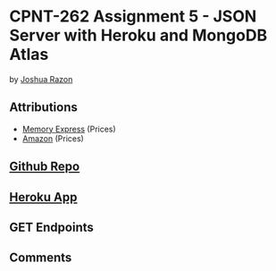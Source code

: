# CPNT-262 Assignment 5 - JSON Server with Heroku and MongoDB Atlas  
by [Joshua Razon](https://github.com/joshrazon)  
## Attributions  
- [Memory Express](https://www.memoryexpress.com/) (Prices)    
- [Amazon](https://www.amazon.ca/) (Prices)

## [Github Repo]()  

## [Heroku App]()  

## GET Endpoints  

## Comments  